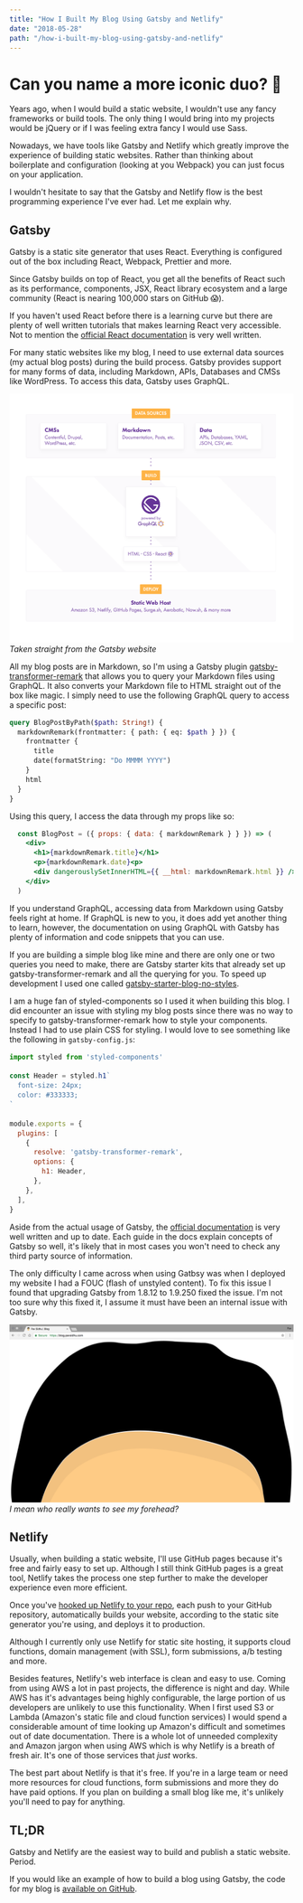 ```yaml
---
title: "How I Built My Blog Using Gatsby and Netlify"
date: "2018-05-28"
path: "/how-i-built-my-blog-using-gatsby-and-netlify"
---
```


# Can you name a more iconic duo? 🤔

Years ago, when I would build a static website, I wouldn't use any fancy frameworks or build tools. The only thing I would bring into my projects would be jQuery or if I was feeling extra fancy I would use Sass.

Nowadays, we have tools like Gatsby and Netlify which greatly improve the experience of building static websites. Rather than thinking about boilerplate and configuration (looking at you Webpack) you can just focus on your application.

I wouldn't hesitate to say that the Gatsby and Netlify flow is the best programming experience I've ever had. Let me explain why.

## Gatsby

Gatsby is a static site generator that uses React. Everything is configured out of the box including React, Webpack, Prettier and more.

Since Gatsby builds on top of React, you get all the benefits of React such as its performance, components, JSX, React library ecosystem and a large community (React is nearing 100,000 stars on GitHub 😱).

If you haven't used React before there is a learning curve but there are plenty of well written tutorials that makes learning React very accessible. Not to mention the [official React documentation](https://reactjs.org/) is very well written.

For many static websites like my blog, I need to use external data sources (my actual blog posts) during the build process. Gatsby provides support for many forms of data, including Markdown, APIs, Databases and CMSs like WordPress. To access this data, Gatsby uses GraphQL.

![Gatsby flow](./gatsby_flow.png)_Taken straight from the Gatsby website_

All my blog posts are in Markdown, so I'm using a Gatsby plugin [gatsby-transformer-remark](https://www.gatsbyjs.org/packages/gatsby-transformer-remark/?=gatsby-transformer-remark) that allows you to query your Markdown files using GraphQL. It also converts your Markdown file to HTML straight out of the box like magic. I simply need to use the following GraphQL query to access a specific post:

```graphql
query BlogPostByPath($path: String!) {
  markdownRemark(frontmatter: { path: { eq: $path } }) {
    frontmatter {
      title
      date(formatString: "Do MMMM YYYY")
    }
    html
  }
}
```

Using this query, I access the data through my props like so:

```jsx
  const BlogPost = ({ props: { data: { markdownRemark } } }) => (
    <div>
      <h1>{markdownRemark.title}</h1>
      <p>{markdownRemark.date}<p>
      <div dangerouslySetInnerHTML={{ __html: markdownRemark.html }} />
    </div>
  )
```

If you understand GraphQL, accessing data from Markdown using Gatsby feels right at home. If GraphQL is new to you, it does add yet another thing to learn, however, the documentation on using GraphQL with Gatsby has plenty of information and code snippets that you can use.

If you are building a simple blog like mine and there are only one or two queries you need to make, there are Gatsby starter kits that already set up gatsby-transformer-remark and all the querying for you. To speed up development I used one called [gatsby-starter-blog-no-styles](https://github.com/noahg/gatsby-starter-blog-no-styles/).

I am a huge fan of styled-components so I used it when building this blog. I did encounter an issue with styling my blog posts since there was no way to specify to gatsby-transformer-remark how to style your components. Instead I had to use plain CSS for styling. I would love to see something like the following in `gatsby-config.js`:

```javascript
import styled from 'styled-components'

const Header = styled.h1`
  font-size: 24px;
  color: #333333;
`

module.exports = {
  plugins: [
    {
      resolve: 'gatsby-transformer-remark',
      options: {
        h1: Header,
      },
    },
  ],
}
```

Aside from the actual usage of Gatsby, the [official documentation](https://www.gatsbyjs.org/docs/) is very well written and up to date. Each guide in the docs explain concepts of Gatsby so well, it's likely that in most cases you won't need to check any third party source of information.

The only difficulty I came across when using Gatbsy was when I deployed my website I had a FOUC (flash of unstyled content). To fix this issue I found that upgrading Gatsby from 1.8.12 to 1.9.250 fixed the issue. I'm not too sure why this fixed it, I assume it must have been an internal issue with Gatsby.

![fouc.png](./fouc.png)_I mean who really wants to see my forehead?_

## Netlify

Usually, when building a static website, I'll use GitHub pages because it's free and fairly easy to set up. Although I still think GitHub pages is a great tool, Netlify takes the process one step further to make the developer experience even more efficient.

Once you've [hooked up Netlify to your repo](https://www.netlify.com/blog/2016/02/24/a-step-by-step-guide-gatsby-on-netlify/), each push to your GitHub repository, automatically builds your website, according to the static site generator you're using, and deploys it to production.

Although I currently only use Netlify for static site hosting, it supports cloud functions, domain management (with SSL), form submissions, a/b testing and more.

Besides features, Netlify's web interface is clean and easy to use. Coming from using AWS a lot in past projects, the difference is night and day. While AWS has it's advantages being highly configurable, the large portion of us developers are unlikely to use this functionality. When I first used S3 or Lambda (Amazon's static file and cloud function services) I would spend a considerable amount of time looking up Amazon's difficult and sometimes out of date documentation. There is a whole lot of unneeded complexity and Amazon jargon when using AWS which is why Netlify is a breath of fresh air. It's one of those services that _just_ works.

The best part about Netlify is that it's free. If you're in a large team or need more resources for cloud functions, form submissions and more they do have paid options. If you plan on building a small blog like me, it's unlikely you'll need to pay for anything.

## TL;DR

Gatsby and Netlify are the easiest way to build and publish a static website. Period.

If you would like an example of how to build a blog using Gatsby, the code for my blog is [available on GitHub](https://github.com/pavsidhu/blog).